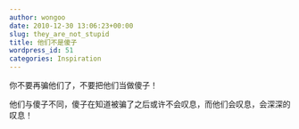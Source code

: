 ```yaml
---
author: wongoo
date: 2010-12-30 13:06:23+00:00
slug: they_are_not_stupid
title: 他们不是傻子
wordpress_id: 51
categories: Inspiration
---
```


你不要再骗他们了，不要把他们当做傻子！

他们与傻子不同，傻子在知道被骗了之后或许不会叹息，而他们会叹息，会深深的叹息！
